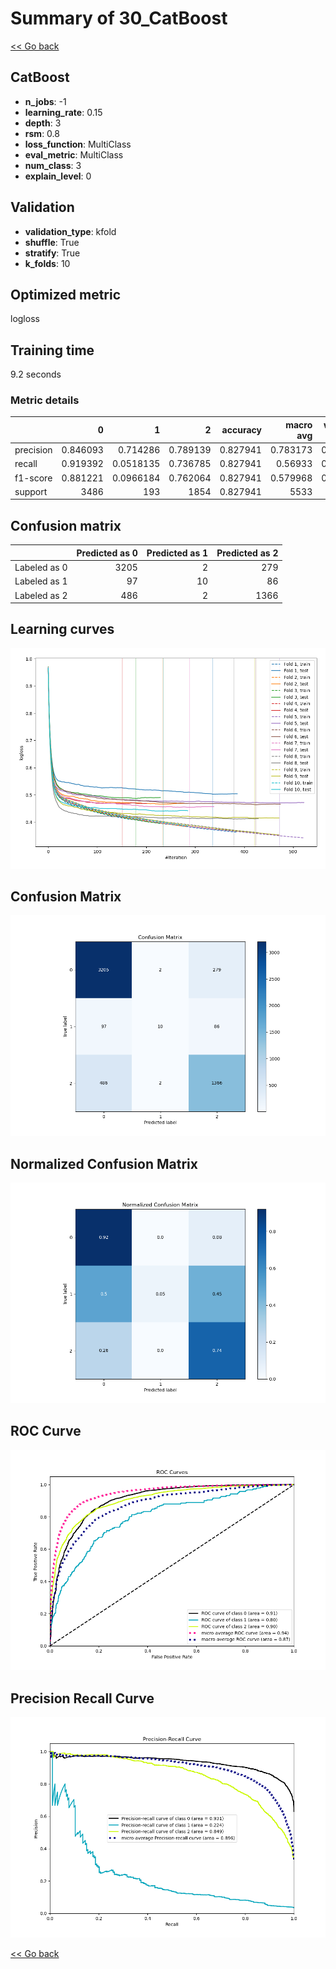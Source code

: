 # Summary of 30_CatBoost

[<< Go back](../README.md)


## CatBoost
- **n_jobs**: -1
- **learning_rate**: 0.15
- **depth**: 3
- **rsm**: 0.8
- **loss_function**: MultiClass
- **eval_metric**: MultiClass
- **num_class**: 3
- **explain_level**: 0

## Validation
 - **validation_type**: kfold
 - **shuffle**: True
 - **stratify**: True
 - **k_folds**: 10

## Optimized metric
logloss

## Training time

9.2 seconds

### Metric details
|           |           0 |           1 |           2 |   accuracy |   macro avg |   weighted avg |   logloss |
|:----------|------------:|------------:|------------:|-----------:|------------:|---------------:|----------:|
| precision |    0.846093 |   0.714286  |    0.789139 |   0.827941 |    0.783173 |       0.822411 |  0.457547 |
| recall    |    0.919392 |   0.0518135 |    0.736785 |   0.827941 |    0.56933  |       0.827941 |  0.457547 |
| f1-score  |    0.881221 |   0.0966184 |    0.762064 |   0.827941 |    0.579968 |       0.813926 |  0.457547 |
| support   | 3486        | 193         | 1854        |   0.827941 | 5533        |    5533        |  0.457547 |


## Confusion matrix
|              |   Predicted as 0 |   Predicted as 1 |   Predicted as 2 |
|:-------------|-----------------:|-----------------:|-----------------:|
| Labeled as 0 |             3205 |                2 |              279 |
| Labeled as 1 |               97 |               10 |               86 |
| Labeled as 2 |              486 |                2 |             1366 |

## Learning curves
![Learning curves](learning_curves.png)
## Confusion Matrix

![Confusion Matrix](confusion_matrix.png)


## Normalized Confusion Matrix

![Normalized Confusion Matrix](confusion_matrix_normalized.png)


## ROC Curve

![ROC Curve](roc_curve.png)


## Precision Recall Curve

![Precision Recall Curve](precision_recall_curve.png)



[<< Go back](../README.md)

